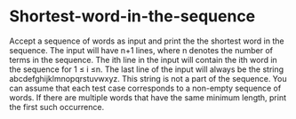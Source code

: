 # Shortest-word-in-the-sequence

Accept a sequence of words as input and print the the shortest word in the sequence. The input will have n+1 lines, where n denotes the number of terms in the sequence. The ith line in the input will contain the ith word in the sequence for 1 ≤ i ≤n.
The last line of the input will always be the string abcdefghijklmnopqrstuvwxyz. This string is not a part of the sequence. You can assume that each test case corresponds to a non-empty sequence of words. If there are multiple words that have the same minimum length, print the first such occurrence.
